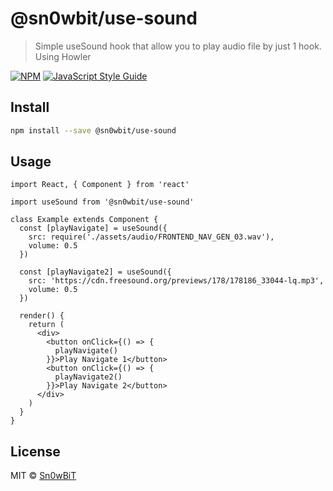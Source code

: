 # @sn0wbit/use-sound

> Simple useSound hook that allow you to play audio file by just 1 hook.
Using Howler

[![NPM](https://img.shields.io/npm/v/@sn0wbit/use-sound.svg)](https://www.npmjs.com/package/@sn0wbit/use-sound) [![JavaScript Style Guide](https://img.shields.io/badge/code_style-standard-brightgreen.svg)](https://standardjs.com)

## Install

```bash
npm install --save @sn0wbit/use-sound
```

## Usage

```tsx
import React, { Component } from 'react'

import useSound from '@sn0wbit/use-sound'

class Example extends Component {
  const [playNavigate] = useSound({
    src: require('./assets/audio/FRONTEND_NAV_GEN_03.wav'),
    volume: 0.5
  })

  const [playNavigate2] = useSound({
    src: 'https://cdn.freesound.org/previews/178/178186_33044-lq.mp3',
    volume: 0.5
  })

  render() {
    return (
      <div>
        <button onClick={() => {
          playNavigate()
        }}>Play Navigate 1</button>
        <button onClick={() => {
          playNavigate2()
        }}>Play Navigate 2</button>
      </div>
    )
  }
}
```

## License

MIT © [Sn0wBiT](https://github.com/Sn0wBiT)
